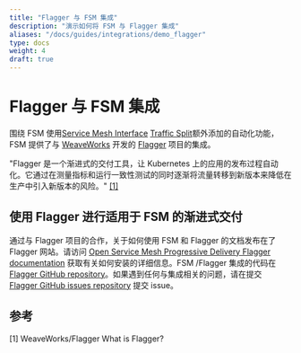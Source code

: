 ```yaml
---
title: "Flagger 与 FSM 集成"
description: "演示如何将 FSM 与 Flagger 集成"
aliases: "/docs/guides/integrations/demo_flagger"
type: docs
weight: 4
draft: true
---
```


# Flagger 与 FSM 集成

围绕 FSM 使用[Service Mesh Interface](smi-spec.io) [Traffic Split](https://github.com/servicemeshinterface/smi-spec/blob/v0.6.0/apis/traffic-split/v1alpha4/traffic-split.md)额外添加的自动化功能，FSM 提供了与 [WeaveWorks](https://www.weave.works/) 开发的 [Flagger](https://www.weave.works/oss/flagger/) 项目的集成。

"Flagger 是一个渐进式的交付工具，让 Kubernetes 上的应用的发布过程自动化。它通过在测量指标和运行一致性测试的同时逐渐将流量转移到新版本来降低在生产中引入新版本的风险。" [[1]](#1)

## 使用 Flagger 进行适用于 FSM 的渐进式交付

通过与 Flagger 项目的合作，关于如何使用 FSM 和 Flagger 的文档发布在了 Flagger 网站。请访问 [Open Service Mesh Progressive Delivery Flagger documentation](https://docs.flagger.app/tutorials/fsm-progressive-delivery) 获取有关如何安装的详细信息。FSM /Flagger 集成的代码在 [Flagger GitHub repository](https://github.com/fluxcd/flagger)。如果遇到任何与集成相关的问题，请在提交 [Flagger GitHub issues repository](https://github.com/fluxcd/flagger/issues) 提交 issue。

## 参考

<a id="1">[1]</a>
WeaveWorks/Flagger
What is Flagger?
